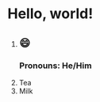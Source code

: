 
  <body>
    <h1>Hello, world!</h1>
  <ol>
  <li><h2>😄 </h2><h3>Pronouns: He/Him</h3></li>
  <li>Tea</li>
  <li>Milk</li>
</ol>
  </body>

